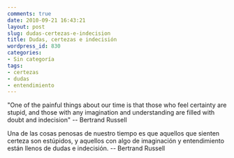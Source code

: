 ```yaml
---
comments: true
date: 2010-09-21 16:43:21
layout: post
slug: dudas-certezas-e-indecision
title: Dudas, certezas e indecisión
wordpress_id: 830
categories:
- Sin categoría
tags:
- certezas
- dudas
- entendimiento
---
```


"One of the painful things about our time is that those who feel certainty are stupid, and those with any imagination and understanding are filled with doubt and indecision" -- Bertrand Russell

Una de las cosas penosas de nuestro tiempo es que aquellos  que sienten certeza son estúpidos, y aquellos con algo de imaginación y entendimiento  están llenos de dudas e indecisión.
-- Bertrand Russell
